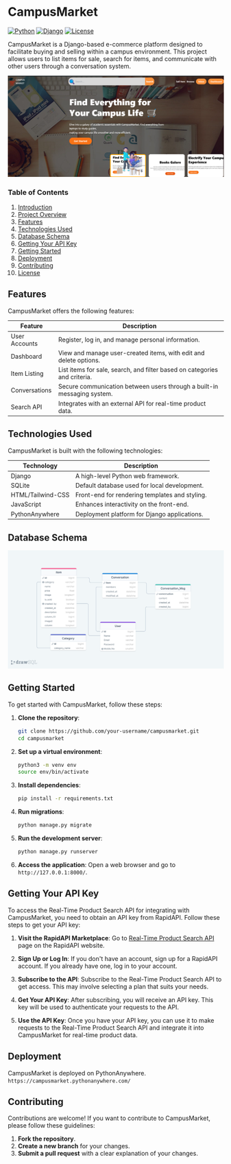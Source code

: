 # CampusMarket
[![Python](https://img.shields.io/badge/Python-3.9-blue.svg)](https://www.python.org/)
[![Django](https://img.shields.io/badge/Django-4.0-green.svg)](https://www.djangoproject.com/)
[![License](https://img.shields.io/badge/License-MIT-yellow.svg)](https://opensource.org/licenses/MIT)

CampusMarket is a Django-based e-commerce platform designed to facilitate buying and selling within a campus environment. This project allows users to list items for sale, search for items, and communicate with other users through a conversation system.

![CampusMarket](https://raw.githubusercontent.com/ParasY1724/CampusMarket/main/media/item_images/Screenshot%202024-04-23%20183337.png)

### Table of Contents

1. [Introduction](#introduction)
2. [Project Overview](#project-overview)
3. [Features](#features)
4. [Technologies Used](#technologies-used)
5. [Database Schema](#database-schema)
6. [Getting Your API Key](#getting-your-api-key)
7. [Getting Started](#getting-started)
8. [Deployment](#deployment)
9. [Contributing](#contributing)
10. [License](#license)

## Features
CampusMarket offers the following features:

| Feature       | Description                                                         |
| ------------- | ------------------------------------------------------------------- |
| User Accounts | Register, log in, and manage personal information.                   |
| Dashboard     | View and manage user-created items, with edit and delete options.    |
| Item Listing  | List items for sale, search, and filter based on categories and criteria. |
| Conversations | Secure communication between users through a built-in messaging system.  |
| Search API    | Integrates with an external API for real-time product data.          |

## Technologies Used
CampusMarket is built with the following technologies:

| Technology | Description                                 |
| ---------- | ------------------------------------------- |
| Django     | A high-level Python web framework.          |
| SQLite     | Default database used for local development.|
| HTML/Tailwind-CSS   | Front-end for rendering templates and styling. |
| JavaScript | Enhances interactivity on the front-end.    |
| PythonAnywhere | Deployment platform for Django applications. |

## Database Schema

![Database Schema](https://raw.githubusercontent.com/ParasY1724/CampusMarket/main/media/item_images/drawSQL-image-export-2024-04-23.png)


## Getting Started
To get started with CampusMarket, follow these steps:

1. **Clone the repository**:
   ```bash
   git clone https://github.com/your-username/campusmarket.git
   cd campusmarket
   ```

2. **Set up a virtual environment**:
   ```bash
   python3 -m venv env
   source env/bin/activate
   ```

3. **Install dependencies**:
   ```bash
   pip install -r requirements.txt
   ```

4. **Run migrations**:
   ```bash
   python manage.py migrate
   ```

5. **Run the development server**:
   ```bash
   python manage.py runserver
   ```

6. **Access the application**: Open a web browser and go to `http://127.0.0.1:8000/`.

## Getting Your API Key

To access the Real-Time Product Search API for integrating with CampusMarket, you need to obtain an API key from RapidAPI. Follow these steps to get your API key:

1. **Visit the RapidAPI Marketplace**: Go to [Real-Time Product Search API](https://rapidapi.com/letscrape-6bRBa3QguO5/api/real-time-product-search) page on the RapidAPI website.

2. **Sign Up or Log In**: If you don't have an account, sign up for a RapidAPI account. If you already have one, log in to your account.

3. **Subscribe to the API**: Subscribe to the Real-Time Product Search API to get access. This may involve selecting a plan that suits your needs.

4. **Get Your API Key**: After subscribing, you will receive an API key. This key will be used to authenticate your requests to the API.

5. **Use the API Key**: Once you have your API key, you can use it to make requests to the Real-Time Product Search API and integrate it into CampusMarket for real-time product data.



## Deployment
CampusMarket is deployed on PythonAnywhere.
   ` https://campusmarket.pythonanywhere.com/`
   
## Contributing
Contributions are welcome! If you want to contribute to CampusMarket, please follow these guidelines:

1. **Fork the repository**.
2. **Create a new branch** for your changes.
3. **Submit a pull request** with a clear explanation of your changes.
